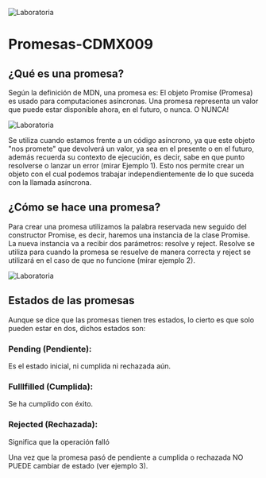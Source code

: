 ![Laboratoria](https://miro.medium.com/fit/c/1838/551/1*3ebT5azEfTrKxANOE3BwyA.jpeg)

# Promesas-CDMX009

## ¿Qué es una promesa?

Según la definición de MDN, una promesa es: El objeto Promise (Promesa) es usado para computaciones asíncronas. Una promesa representa un valor que puede estar disponible ahora, en el futuro, o nunca. O NUNCA!

![Laboratoria](https://media.giphy.com/media/1BXa2alBjrCXC/giphy.gif)


Se utiliza cuando estamos frente a un código asíncrono, ya que este objeto "nos promete" que devolverá un valor, ya sea en el presente o en el futuro, además recuerda su contexto de ejecución, es decir, sabe en que punto resolverse o lanzar un error (mirar Ejemplo 1). Esto nos permite crear un objeto con el cual podemos trabajar independientemente de lo que suceda con la llamada asíncrona.

## ¿Cómo se hace una promesa?

Para crear una promesa utilizamos la palabra reservada new seguido del constructor Promise, es decir, haremos una instancia de la clase Promise. La nueva instancia va a recibir dos parámetros: resolve y reject. Resolve se utiliza para cuando la promesa se resuelve de manera correcta y reject se utilizará en el caso de que no funcione (mirar ejemplo 2).

![Laboratoria](https://media.giphy.com/media/A7LhJ4LHiChe8/giphy.gif)


## Estados de las promesas

Aunque se dice que las promesas tienen tres estados, lo cierto es que solo pueden estar en dos, dichos estados son:

  ### Pending (Pendiente):
  Es el estado inicial, ni cumplida ni rechazada aún.
  
  ### Fulllfilled (Cumplida):
  Se ha cumplido con éxito.
  
  ### Rejected (Rechazada):
  
  Significa que la operación falló
  
 Una vez que la promesa pasó de pendiente a cumplida o rechazada NO PUEDE cambiar de estado (ver ejemplo 3).
 
 
 
 
